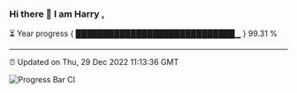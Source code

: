 ### Hi there 👋 I am Harry , 

⏳ Year progress { █████████████████████████████▁ } 99.31 %

---

⏰ Updated on Thu, 29 Dec 2022 11:13:36 GMT

![Progress Bar CI](https://github.com/duykhang68/duykhang68/workflows/Progress%20Bar%20CI/badge.svg)
